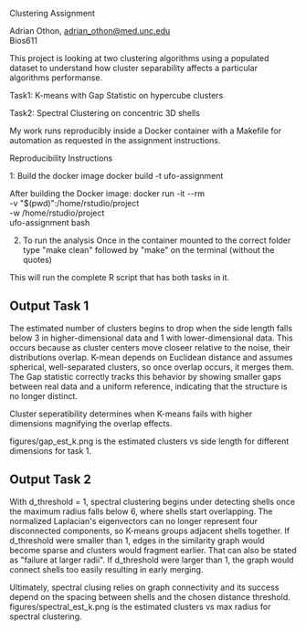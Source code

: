 Clustering Assignment 

Adrian Othon, adrian_othon@med.unc.edu  
Bios611

This project is looking at two clustering algorithms using a populated dataset to understand how cluster separability affects a particular algorithms performanse. 

Task1: K-means with Gap Statistic on hypercube clusters 

Task2: Spectral Clustering on concentric 3D shells 

My work runs reproducibly inside a Docker container with a Makefile for automation as requested in the assignment instructions. 

Reproducibility Instructions 

1: Build the docker image
	docker build -t ufo-assignment
 
After building the Docker image:
docker run -it --rm \
  -v "$(pwd)":/home/rstudio/project \
  -w /home/rstudio/project \
  ufo-assignment bash

2. To run the analysis 
	Once in the container mounted to the correct folder type "make clean" followed by "make" on the terminal  (without the quotes)

This will run the complete R script that has both tasks in it. 


## Output Task 1 

The estimated number of clusters begins to drop when the side length falls below 3 in higher-dimensional data and 1 with lower-dimensional data. This occurs because as cluster centers move closeer relative to the noise, their distributions overlap. K-mean depends on Euclidean distance and assumes spherical, well-separated clusters, so once overlap occurs, it merges them. The Gap statistic correctly tracks this behavior by showing smaller gaps between real data and a uniform reference, indicating that the structure is no longer distinct. 

Cluster seperatibility determines when K-means fails with higher dimensions magnifying the overlap effects. 

figures/gap_est_k.png is the estimated clusters vs side length for different dimensions for task 1. 

## Output Task 2 

With d_threshold = 1, spectral clustering begins under detecting shells once the maximum radius falls below 6, where shells start overlapping. The normalized Laplacian's eigenvectors can no longer represent four disconnected components, so K-means groups adjacent shells together. If d_threshold were smaller than 1, edges in the similarity graph would become sparse and clusters would fragment earlier. That can also be stated as "failure at larger radii". If d_threshold were larger than 1, the graph would connect shells too easily resulting in early merging. 

Ultimately, spectral clusing relies on graph connectivity and its success depend on the spacing between shells and the chosen distance threshold. 
figures/spectral_est_k.png is the estimated clusters vs max radius for spectral clustering. 
  
